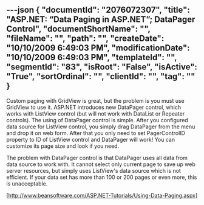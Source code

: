 ---json
{
  "documentId": "2076072307",
  "title": "ASP.NET: “Data Paging in ASP.NET”; DataPager Control",
  "documentShortName": "",
  "fileName": "",
  "path": "",
  "createDate": "10/10/2009 6:49:03 PM",
  "modificationDate": "10/10/2009 6:49:03 PM",
  "templateId": "",
  "segmentId": "83",
  "isRoot": "False",
  "isActive": "True",
  "sortOrdinal": "",
  "clientId": "",
  "tag": ""
}
---

Custom paging with GridView is great, but the problem is you must use GridView to use it. ASP.NET introduces new DataPager control, which works with ListView control (but will not work with DataList or Repeater controls). The using of DataPager control is simple. After you configured data source for ListView control, you simply drag DataPager from the menu and drop it on web form. After that you only need to set PagerControlID property to ID of ListView control and DataPager will work! You can customize its page size and look if you need.

The problem with DataPager control is that DataPager uses all data from data source to work with. It cannot select only current page to save up web server resources, but simply uses ListView's data source which is not efficient. If your data set has more than 100 or 200 pages or even more, this is unacceptable.

[http://www.beansoftware.com/ASP.NET-Tutorials/Using-Data-Paging.aspx]
